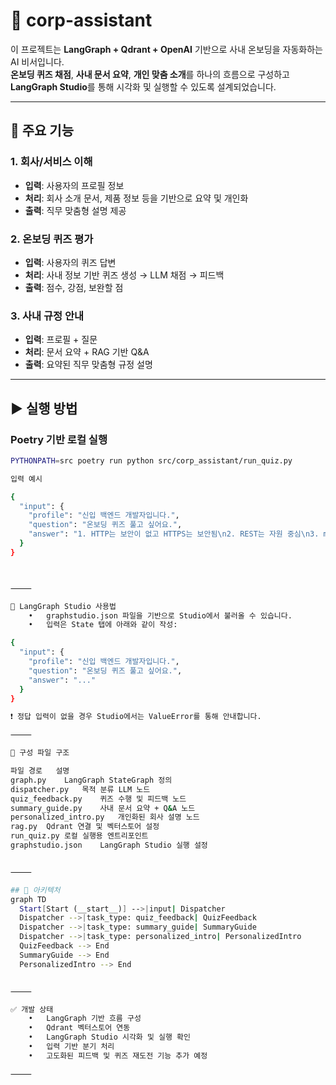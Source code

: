 # 🧠 corp-assistant

이 프로젝트는 **LangGraph + Qdrant + OpenAI** 기반으로 사내 온보딩을 자동화하는 AI 비서입니다.  
**온보딩 퀴즈 채점**, **사내 문서 요약**, **개인 맞춤 소개**를 하나의 흐름으로 구성하고  
**LangGraph Studio**를 통해 시각화 및 실행할 수 있도록 설계되었습니다.


---

## 📌 주요 기능

### 1. 회사/서비스 이해
- **입력**: 사용자의 프로필 정보
- **처리**: 회사 소개 문서, 제품 정보 등을 기반으로 요약 및 개인화
- **출력**: 직무 맞춤형 설명 제공

### 2. 온보딩 퀴즈 평가
- **입력**: 사용자의 퀴즈 답변
- **처리**: 사내 정보 기반 퀴즈 생성 → LLM 채점 → 피드백
- **출력**: 점수, 강점, 보완할 점

### 3. 사내 규정 안내
- **입력**: 프로필 + 질문
- **처리**: 문서 요약 + RAG 기반 Q&A
- **출력**: 요약된 직무 맞춤형 규정 설명

---

## ▶️ 실행 방법

### Poetry 기반 로컬 실행

```bash
PYTHONPATH=src poetry run python src/corp_assistant/run_quiz.py

입력 예시

{
  "input": {
    "profile": "신입 백엔드 개발자입니다.",
    "question": "온보딩 퀴즈 풀고 싶어요.",
    "answer": "1. HTTP는 보안이 없고 HTTPS는 보안됨\n2. REST는 자원 중심\n3. merge는 병합, rebase는 기록 재작성"
  }
}



⸻

🧪 LangGraph Studio 사용법
	•	graphstudio.json 파일을 기반으로 Studio에서 불러올 수 있습니다.
	•	입력은 State 탭에 아래와 같이 작성:

{
  "input": {
    "profile": "신입 백엔드 개발자입니다.",
    "question": "온보딩 퀴즈 풀고 싶어요.",
    "answer": "..."
  }
}

❗ 정답 입력이 없을 경우 Studio에서는 ValueError를 통해 안내합니다.

⸻

🧱 구성 파일 구조

파일 경로	설명
graph.py	LangGraph StateGraph 정의
dispatcher.py	목적 분류 LLM 노드
quiz_feedback.py	퀴즈 수행 및 피드백 노드
summary_guide.py	사내 문서 요약 + Q&A 노드
personalized_intro.py	개인화된 회사 설명 노드
rag.py	Qdrant 연결 및 벡터스토어 설정
run_quiz.py	로컬 실행용 엔트리포인트
graphstudio.json	LangGraph Studio 실행 설정


⸻

## 🧱 아키텍처
graph TD
  Start[Start (__start__)] -->|input| Dispatcher
  Dispatcher -->|task_type: quiz_feedback| QuizFeedback
  Dispatcher -->|task_type: summary_guide| SummaryGuide
  Dispatcher -->|task_type: personalized_intro| PersonalizedIntro
  QuizFeedback --> End
  SummaryGuide --> End
  PersonalizedIntro --> End


⸻

✅ 개발 상태
	•	LangGraph 기반 흐름 구성
	•	Qdrant 벡터스토어 연동
	•	LangGraph Studio 시각화 및 실행 확인
	•	입력 기반 분기 처리
	•	고도화된 피드백 및 퀴즈 재도전 기능 추가 예정

⸻
